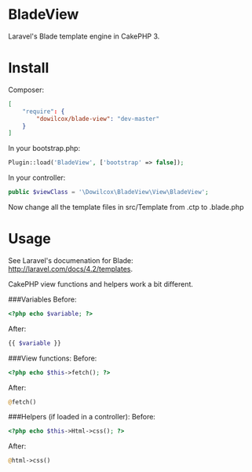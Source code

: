 BladeView
=========
Laravel's Blade template engine in CakePHP 3.

Install
=======
Composer:
```json
[
	"require": {
	    "dowilcox/blade-view": "dev-master"
	}
]
```

In your bootstrap.php:
```php
Plugin::load('BladeView', ['bootstrap' => false]);
```

In your controller:
```php
public $viewClass = '\Dowilcox\BladeView\View\BladeView';
```

Now change all the template files in src/Template from .ctp to .blade.php

Usage
=====
See Laravel's documenation for Blade: http://laravel.com/docs/4.2/templates.

CakePHP view functions and helpers work a bit different.

###Variables
Before:
```php
<?php echo $variable; ?>
```
After:
```php
{{ $variable }}
```

###View functions:
Before:
```php
<?php echo $this->fetch(); ?>
```
After:
```php
@fetch()
```

###Helpers (if loaded in a controller):
Before:
```php
<?php echo $this->Html->css(); ?>
```
After:
```php
@html->css()
```